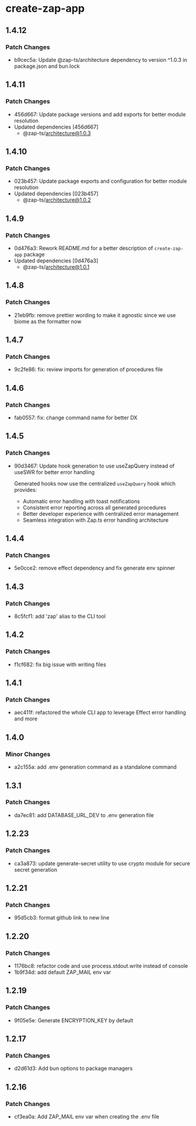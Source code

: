 # create-zap-app

## 1.4.12

### Patch Changes

- b9cec5a: Update @zap-ts/architecture dependency to version ^1.0.3 in package.json and bun.lock

## 1.4.11

### Patch Changes

- 456d667: Update package versions and add exports for better module resolution
- Updated dependencies [456d667]
  - @zap-ts/architecture@1.0.3

## 1.4.10

### Patch Changes

- 023b457: Update package exports and configuration for better module resolution
- Updated dependencies [023b457]
  - @zap-ts/architecture@1.0.2

## 1.4.9

### Patch Changes

- 0d476a3: Rework README.md for a better description of `create-zap-app` package
- Updated dependencies [0d476a3]
  - @zap-ts/architecture@1.0.1

## 1.4.8

### Patch Changes

- 21eb9fb: remove prettier wording to make it agnostic since we use biome as the formatter now

## 1.4.7

### Patch Changes

- 9c2fe86: fix: review imports for generation of procedures file

## 1.4.6

### Patch Changes

- fab0557: fix: change command name for better DX

## 1.4.5

### Patch Changes

- 90d3467: Update hook generation to use useZapQuery instead of useSWR for better error handling

  Generated hooks now use the centralized `useZapQuery` hook which provides:

  - Automatic error handling with toast notifications
  - Consistent error reporting across all generated procedures
  - Better developer experience with centralized error management
  - Seamless integration with Zap.ts error handling architecture

## 1.4.4

### Patch Changes

- 5e0cce2: remove effect dependency and fix generate env spinner

## 1.4.3

### Patch Changes

- 8c5fcf1: add 'zap' alias to the CLI tool

## 1.4.2

### Patch Changes

- f1cf682: fix big issue with writing files

## 1.4.1

### Patch Changes

- aec411f: refactored the whole CLI app to leverage Effect error handling and more

## 1.4.0

### Minor Changes

- a2c155a: add .env generation command as a standalone command

## 1.3.1

### Patch Changes

- da7ec81: add DATABASE_URL_DEV to .env generation file

## 1.2.23

### Patch Changes

- ca3a873: update generate-secret utility to use crypto module for secure secret generation

## 1.2.21

### Patch Changes

- 95d5cb3: format github link to new line

## 1.2.20

### Patch Changes

- 1176bc8: refactor code and use process.stdout.write instead of console
- 1b9f34d: add default ZAP_MAIL env var

## 1.2.19

### Patch Changes

- 9f05e5e: Generate ENCRYPTION_KEY by default

## 1.2.17

### Patch Changes

- d2d61d3: Add bun options to package managers

## 1.2.16

### Patch Changes

- cf3ea0a: Add ZAP_MAIL env var when creating the .env file
